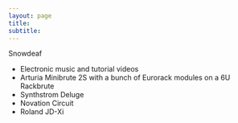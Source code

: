 ```yaml
---
layout: page
title:
subtitle:
---
```


Snowdeaf

- Electronic music and tutorial videos
- Arturia Minibrute 2S with a bunch of Eurorack modules on a 6U Rackbrute
- Synthstrom Deluge
- Novation Circuit
- Roland JD-Xi

<!-- ### my history -->

